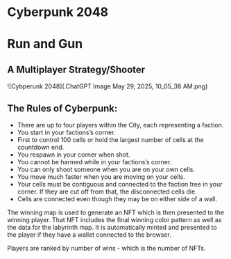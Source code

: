 # Cyberpunk 2048
# Run and Gun
## A Multiplayer Strategy/Shooter

![Cybperunk 2048](.ChatGPT Image May 29, 2025, 10_05_38 AM.png)

## The Rules of Cyberpunk:

- There are up to four players within the City, each representing a faction.
- You start in your factions’s corner.
- First to control 100 cells or hold the largest number of cells at the countdown end.
- You respawn in your corner when shot.
- You cannot be harmed while in your factions’s corner.
- You can only shoot someone when you are on your own cells.
- You move much faster when you are moving on your cells.
- Your cells must be contiguous and connected to the faction tree in your corner. If they are cut off from that, the disconnected cells die. 
- Cells are connected even though they may be on either side of a wall.

The winning map is used to generate an NFT which is then presented to the winning player. That NFT includes the final winning color pattern as well as the data for the labyrinth map. It is automatically minted and presented to the player if they have a wallet connected to the browser.

Players are ranked by number of wins - which is the number of NFTs.
